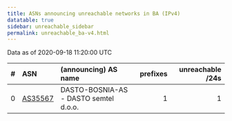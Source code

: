```yaml
---
title: ASNs announcing unreachable networks in BA (IPv4)
datatable: true
sidebar: unreachable_sidebar
permalink: unreachable_ba-v4.html
---
```


Data as of 2020-09-18 11:20:00 UTC


<div class="datatable-begin"></div>

|   # | ASN                                    | (announcing) AS name                  |   prefixes |   unreachable /24s |
|----:|:---------------------------------------|:--------------------------------------|-----------:|-------------------:|
|   0 | [AS35567](unreachable_AS35567-v4.html) | DASTO-BOSNIA-AS - DASTO semtel d.o.o. |          1 |                  1 |

<div class="datatable-end"></div>
